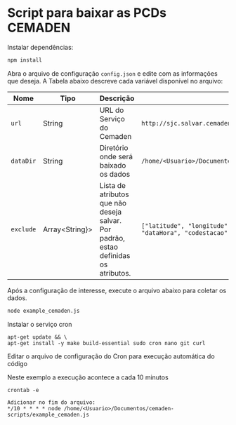 # Script para baixar as PCDs CEMADEN

Instalar dependências:

```bash
npm install
```

Abra o arquivo de configuração `config.json` e edite com as informações que deseja. A Tabela abaixo descreve cada variável disponível no arquivo:

| Nome | Tipo  | Descrição | Valor  |
|---|---|---|---|
| `url`  | String  | URL do Serviço do Cemaden  | `http://sjc.salvar.cemaden.gov.br/resources/dados/SP_1.json` |
| `dataDir`  | String  | Diretório onde será baixado os dados | `/home/<Usuario>/Documentos/cemaden-scripts/shared-data` |
| `exclude`  | Array<String}>  | Lista de atributos que não deseja salvar. Por padrão, estao definidas os atributos. | `["latitude", "longitude", "cidade", "nome", "tipo", "uf", "dataHora", "codestacao"]` |


Após a configuração de interesse, execute o arquivo abaixo para coletar os dados.

```bash
node example_cemaden.js
```

Instalar o serviço cron

```
apt-get update && \
apt-get install -y make build-essential sudo cron nano git curl
```

Editar o arquivo de configuração do Cron para execução automática do código

Neste exemplo a execução acontece a cada 10 minutos
```
crontab -e

Adicionar no fim do arquivo:
*/10 * * * * node /home/<Usuario>/Documentos/cemaden-scripts/example_cemaden.js
```
